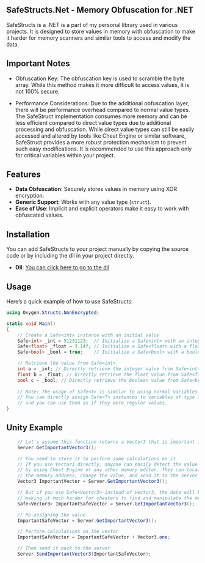 ## SafeStructs.Net - Memory Obfuscation for .NET
SafeStructs is a .NET  is a part of my personal library used in various projects. It is designed to store values in memory with obfuscation to make it harder for memory scanners and similar tools to access and modify the data.

## Important Notes
- Obfuscation Key: The obfuscation key is used to scramble the byte array. While this method makes it more difficult to access values, it is not 100% secure.
  
- Performance Considerations: Due to the additional obfuscation layer, there will be performance overhead compared to normal value types.
The SafeStruct implementation consumes more memory and can be less efficient compared to direct value types due to additional processing and obfuscation. While direct value types can still be easily accessed and altered by tools like Cheat Engine or similar software, SafeStruct provides a more robust protection mechanism to prevent such easy modifications. It is recommended to use this approach only for critical variables within your project.

## Features

- **Data Obfuscation**: Securely stores values in memory using XOR encryption.
- **Generic Support**: Works with any value type (`struct`).
- **Ease of Use**: Implicit and explicit operators make it easy to work with obfuscated values.

## Installation

You can add SafeStructs to your project manually by copying the source code or by including the dll in your project directly.
- **Dll**: [You can click here to go to the dll](https://github.com/OxygenButBeta/Safe-Structs-Obfuscation/blob/main/Build_SafeStructs.Net.dll)

## Usage

Here’s a quick example of how to use SafeStructs:

```csharp
using Oxygen.Structs.NonEncrypted;

static void Main()
{
    // Create a Safe<int> instance with an initial value
    Safe<int> _int = 51231123;  // Initialize a Safe<int> with an integer value
    Safe<float> _float = 3.14f; // Initialize a Safe<float> with a float value
    Safe<bool> _bool = true;    // Initialize a Safe<bool> with a boolean value

    // Retrieve the value from Safe<int>
    int a = _int; // Directly retrieve the integer value from Safe<int>
    float b = _float; // Directly retrieve the float value from Safe<float>
    bool c = _bool; // Directly retrieve the boolean value from Safe<bool>
    
    // Note: The usage of Safe<T> is similar to using normal variables.
    // You can directly assign Safe<T> instances to variables of type T,
    // and you can use them as if they were regular values.
}
```
## Unity Example
```csharp
    // Let's assume this function returns a Vector3 that is important for your application
    Server.GetImportantVector3();

    // You need to store it to perform some calculations on it
    // If you use Vector3 directly, anyone can easily detect the value 
    // by using Cheat Engine or any other memory editor. They can locate 
    // the memory address, change the value, and send it to the server to cheat.
    Vector3 ImportantVector = Server.GetImportantVector3();

    // But if you use Safe<Vector3> instead of Vector3, the data will be stored securely,
    // making it much harder for cheaters to find and manipulate the memory address.
    Safe<Vector3> ImportantSafeVector = Server.GetImportantVector3();

    // Re-assigning the value
    ImportantSafeVector = Server.GetImportantVector3();

    // Perform calculations on the vector
    ImportantSafeVector = ImportantSafeVector + Vector3.one;

    // Then send it back to the server
    Server.SendImportantVector3(ImportantSafeVector);

